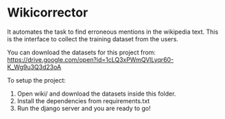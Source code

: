 # Wikicorrector
It automates the task to find erroneous mentions in the wikipedia text. This is the interface to collect the training dataset from the users.

You can download the datasets for this project from:<br />
https://drive.google.com/open?id=1cLQ3xPWmQVlLyqr60-K_Wg9u3Q3d23oA

To setup the project:
1. Open wiki/ and download the datasets inside this folder.
2. Install the dependencies from requirements.txt
3. Run the django server and you are ready to go!
